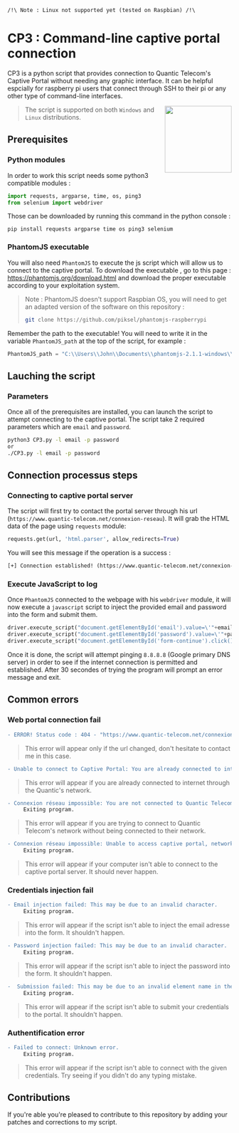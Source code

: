 ```
/!\ Note : Linux not supported yet (tested on Raspbian) /!\
```
# CP3 : Command-line captive portal connection

CP3 is a python script that provides connection to Quantic Telecom's Captive Portal without needing any graphic interface.
It can be helpful espcially for raspberry pi users that connect through SSH to their pi or any other type of command-line interfaces.

<img align="right" src=https://user-images.githubusercontent.com/67024413/120048394-43d8e200-c017-11eb-959a-d8abe24b0795.png height="150px">

> The script is supported on both ```Windows``` and ```Linux``` distributions.

## Prerequisites

### Python modules

In order to work this script needs some python3 compatible modules :
```py
import requests, argparse, time, os, ping3
from selenium import webdriver
```
Those can be downloaded by running this command in the python console :
```
pip install requests argparse time os ping3 selenium
```

### PhantomJS executable

You will also need ```PhantomJS``` to execute the js script which will allow us to connect to the captive portal.
To download the executable , go to this page : https://phantomjs.org/download.html and download the proper executable according to your exploitation system.
> Note : PhantomJS doesn't support Raspbian OS, you will need to get an adapted version of the software on this repository :
> ```sh 
> git clone https://github.com/piksel/phantomjs-raspberrypi
> ```

Remember the path to the executable! You will need to write it in the variable ```PhantomJS_path``` at the top of the script, for example : 
```py
PhantomJS_path = "C:\\Users\\John\\Documents\\phantomjs-2.1.1-windows\\bin\\phantomjs.exe"
```

## Lauching the script

### Parameters

Once all of the prerequisites are installed, you can launch the script to attempt connecting to the captive portal. The script take 2 required parameters which are ```email``` and ```password```.
```sh
python3 CP3.py -l email -p password
or
./CP3.py -l email -p password
```
## Connection processus steps

### Connecting to captive portal server

The script will first try to contact the portal server through his url (```https://www.quantic-telecom.net/connexion-reseau```).
It will grab the HTML data of the page using ```requests``` module: 
```py
requests.get(url, 'html.parser', allow_redirects=True)
```

You will see this message if the operation is a success : 
```diff
[+] Connection established! (https://www.quantic-telecom.net/connexion-reseau) - Status : 200
```

### Execute JavaScript to log

Once ```PhantomJS``` connected to the webpage with his ```webdriver``` module, it will now execute a ```javascript``` script to inject the provided email and password into the form and submit them.
```py
driver.execute_script("document.getElementById('email').value=\'"+email+"\'")
driver.execute_script("document.getElementById('password').value=\'"+password+"\'")
driver.execute_script("document.getElementById('form-continue').click()")
```
Once it is done, the script will attempt pinging ```8.8.8.8``` (Google primary DNS server) in order to see if the internet connection is permitted and established.
After 30 secondes of trying the program will prompt an error message and exit.


## Common errors

### Web portal connection fail

```diff
- ERROR! Status code : 404 - "https://www.quantic-telecom.net/connexion-reseau"
```
> This error will appear only if the url changed, don't hesitate to contact me in this case.

```diff
- Unable to connect to Captive Portal: You are already connected to internet!
```
> This error will appear if you are already connected to internet through the Quantic's network.

```diff
- Connexion réseau impossible: You are not connected to Quantic Telecom's network.
     Exiting program.
```
> This error will appear if you are trying to connect to Quantic Telecom's network without being connected to their network.

```diff
- Connexion réseau impossible: Unable to access captive portal, network seems down.
     Exiting program.
```
> This error will appear if your computer isn't able to connect to the captive portal server. It should never happen.

### Credentials injection fail

```diff
- Email injection failed: This may be due to an invalid character.
     Exiting program.
```
> This error will appear if the script isn't able to inject the email adresse into the form. It shouldn't happen.

```diff
- Password injection failed: This may be due to an invalid character.
     Exiting program.
```
> This error will appear if the script isn't able to inject the password into the form. It shouldn't happen.

```diff
-  Submission failed: This may be due to an invalid element name in the js query.
     Exiting program.
```
> This error will appear if the script isn't able to submit your credentials to the portal. It shouldn't happen.

### Authentification error

```diff
- Failed to connect: Unknown error.
     Exiting program.
```
> This error will appear if the script isn't able to connect with the given credentials. Try seeing if you didn't do any typing mistake.

## Contributions

If you're able you're pleased to contribute to this repository by adding your patches and corrections to my script.

